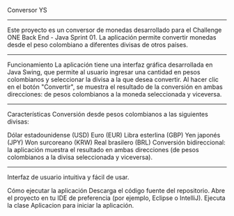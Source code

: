 Conversor YS
___________________________________________________________________________________________________
Este proyecto es un conversor de monedas desarrollado para el Challenge ONE Back End - Java Sprint 01. La aplicación permite convertir monedas desde el peso colombiano a diferentes divisas de otros países.
___________________________________________________________________________________________________
Funcionamiento
La aplicación tiene una interfaz gráfica desarrollada en Java Swing, que permite al usuario ingresar una cantidad en pesos colombianos y seleccionar la divisa a la que desea convertir. Al hacer clic en el botón "Convertir", se muestra el resultado de la conversión en ambas direcciones: de pesos colombianos a la moneda seleccionada y viceversa.
__________________________________________________________________________________________________

Características
Conversión desde pesos colombianos a las siguientes divisas:

Dólar estadounidense (USD)
Euro (EUR)
Libra esterlina (GBP)
Yen japonés (JPY)
Won surcoreano (KRW)
Real brasilero (BRL)
Conversión bidireccional: la aplicación muestra el resultado en ambas direcciones (de pesos colombianos a la divisa seleccionada y viceversa).
________________________________________________________________________________________________________________________________
Interfaz de usuario intuitiva y fácil de usar.

Cómo ejecutar la aplicación
Descarga el código fuente del repositorio.
Abre el proyecto en tu IDE de preferencia (por ejemplo, Eclipse o IntelliJ).
Ejecuta la clase Aplicacion para iniciar la aplicación.
